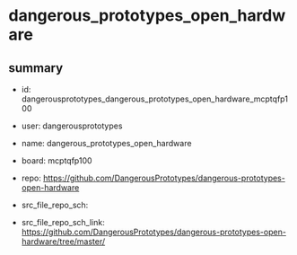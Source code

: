 # dangerous_prototypes_open_hardware
 
## summary 
* id: dangerousprototypes_dangerous_prototypes_open_hardware_mcptqfp100
* user: dangerousprototypes
* name: dangerous_prototypes_open_hardware
* board: mcptqfp100
* repo: https://github.com/DangerousPrototypes/dangerous-prototypes-open-hardware



* src_file_repo_sch: 
* src_file_repo_sch_link: https://github.com/DangerousPrototypes/dangerous-prototypes-open-hardware/tree/master/







